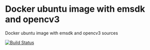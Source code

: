 # Docker ubuntu image with emsdk and opencv3

Docker ubuntu image with emsdk and opencv3 sources


[![Build Status](https://travis-ci.com/diuis/docker-emsdk-opencv3-base.svg?branch=ubuntu18.10-python3)](https://travis-ci.com/diuis/docker-emsdk-opencv3-base)
